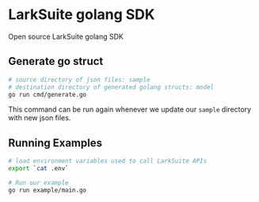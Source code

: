 # LarkSuite golang SDK

Open source LarkSuite golang SDK

## Generate go struct

```bash
# source directory of json files: sample
# destination directory of generated golang structs: model
go run cmd/generate.go
```

This command can be run again whenever we update our `sample` directory with new json files.

## Running Examples

```bash
# load environment variables used to call LarkSuite APIs
export `cat .env`

# Run our example
go run example/main.go
```
